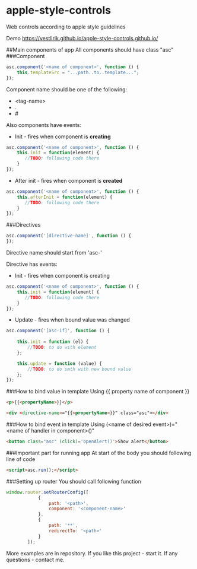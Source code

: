 # apple-style-controls
Web controls according to apple style guidelines

Demo
https://vestlirik.github.io/apple-style-controls.github.io/

##Main components of app
All components should have class "asc"
###Component

```javascript
asc.component('<name of component>', function () {
    this.templateSrc = "...path..to..template...";
});
```
Component name should be one of the following:
* \<tag-name>
* .<class-name>
* \#<id-of-element>


Also components have events:
* Init - fires when component is **creating**
```javascript
asc.component('<name of component>', function () {
    this.init = function(element) {
       //TODO: following code there 
    }
});
```
* After init - fires when component is **created**
```javascript
asc.component('<name of component>', function () {
    this.afterInit = function(element) {
       //TODO: following code there 
    }
});
```

###Directives
```javascript
asc.component('[directive-name]', function () {
});
```
Directive name should start from 'asc-'

Directive has events:
* Init - fires when component is creating
```javascript
asc.component('<name of component>', function () {
    this.init = function(element) {
       //TODO: following code there 
    }
});
```
* Update - fires when bound value was changed
```javascript
asc.component('[asc-if]', function () {
    
    this.init = function (el) {
        //TODO: to do with element
    };

    this.update = function (value) {
        //TODO: to do smth with new bound value
    };
});
```

###How to bind value in template
Using {{ property name of component }}
```html
<p>{{<propertyName>}}</p>
```
```html
<div <directive-name>="{{<propertyName>}}" class="asc"></div>
```

###How to bind event in template
Using (\<name of desired event>)="\<name of handler in component>()"
```html
<button class="asc" (click)='openAlert()'>Show alert</button>
```

###Important part for running app
At start of the body you should following line of code
```html
<script>asc.run();</script>
```
###Setting up router
You should call following function
```javascript
window.router.setRouterConfig([
            {
                path: '<path>',
                component: '<component-name>'
            },
            {
                path: '**',
                redirectTo: '<path>'
            }
        ]);
```

More examples are in repository.
If you like this project - start it.
If any questions - contact me.
